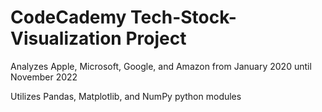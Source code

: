 # CodeCademy Tech-Stock-Visualization Project
Analyzes Apple, Microsoft, Google, and Amazon from January 2020 until November 2022

Utilizes Pandas, Matplotlib, and NumPy python modules
